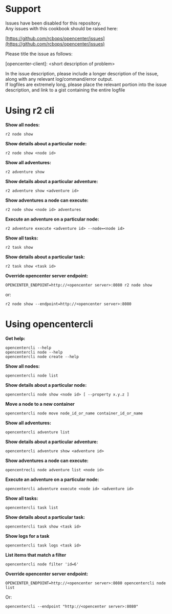Support
=======

Issues have been disabled for this repository.  
Any issues with this cookbook should be raised here:

[https://github.com/rcbops/opencenter/issues](https://github.com/rcbops/opencenter/issues)

Please title the issue as follows:

[opencenter-client]: \<short description of problem\>

In the issue description, please include a longer description of the issue, along with any relevant log/command/error output.  
If logfiles are extremely long, please place the relevant portion into the issue description, and link to a gist containing the entire logfile

Using r2 cli
==

**Show all nodes:**

    r2 node show

**Show details about a particular node:**

    r2 node show <node id>

**Show all adventures:**

    r2 adventure show

**Show details about a particular adventure:**

    r2 adventure show <adventure id>

**Show adventures a node can execute:**

    r2 node show <node id> adventures

**Execute an adventure on a particular node:**

    r2 adventure execute <adventure id> --node=<node id>

**Show all tasks:**

    r2 task show

**Show details about a particular task:**

    r2 task show <task id>

**Override opencenter server endpoint:**

    OPENCENTER_ENDPOINT=http://<opencenter server>:8080 r2 node show

or:

    r2 node show --endpoint=http://<opencenter server>:8080

Using opencentercli
==

**Get help:**

    opencentercli --help
    opencentercli node --help
    opencentercli node create --help

**Show all nodes:**

    opencentercli node list

**Show details about a particular node:**

    opencentercli node show <node id> [ --property x.y.z ]

**Move a node to a new container**

    opencentercli node move node_id_or_name container_id_or_name

**Show all adventures:**

    opencentercli adventure list

**Show details about a particular adventure:**

    opencentercli adventure show <adventure id>

**Show adventures a node can execute:**

    opencentrecli node adventure list <node id>

**Execute an adventure on a particular node:**

    opencentercli adventure execute <node id> <adventure id>

**Show all tasks:**

    opencentercli task list

**Show details about a particular task:**

    opencentercli task show <task id>

**Show logs for a task**

    opencentercli task logs <task id>

**List items that match a filter**

    opencentercli node filter 'id=6'

**Override opencenter server endpoint:**

    OPENCENTER_ENDPOINT=http://<opencenter server>:8080 opencentercli node list

Or:

    opencentercli --endpoint "http://<opencenter server>:8080"

